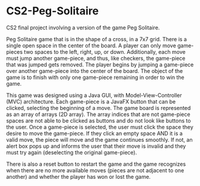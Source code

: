 # CS2-Peg-Solitaire
CS2 final project involving a version of the game Peg Solitaire.

Peg Solitaire game that is in the shape of a cross, in a 7x7 grid. There is a single open space in the
center of the board. A player can only move game-pieces two spaces to the left, right, up, or down.
Additionally, each move must jump another game-piece, and thus, like checkers, the game-piece that was
jumped gets removed. The player begins by jumping a game-piece over another game-piece into the center
of the board. The object of the game is to finish with only one game-piece remaining in order to win the game.

This game was designed using a Java GUI, with Model-View-Controller (MVC) architecture. Each game-piece is a
JavaFX button that can be clicked, selecting the beginning of a move. The game board is represented as an
array of arrays (2D array). The array indices that are not game-piece spaces are not able to be clicked as
buttons and do not look like buttons to the user. Once a game-piece is selected, the user must click the space
they desire to move the game-piece. If they click an empty space AND it is a valid move, the piece will move
and the game continues smoothly. If not, an alert box pops up and informs the user that their move is invalid
and they must try again (deselecting the original game-piece).

There is also a reset button to restart the game and the game recognizes when there are no more available moves
(pieces are not adjacent to one another) and whether the player has won or lost the game.
